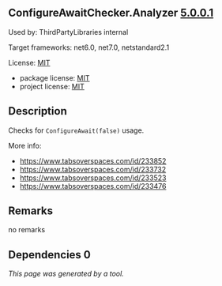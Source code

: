 ConfigureAwaitChecker.Analyzer [5.0.0.1](https://www.nuget.org/packages/ConfigureAwaitChecker.Analyzer/5.0.0.1)
--------------------

Used by: ThirdPartyLibraries internal

Target frameworks: net6.0, net7.0, netstandard2.1

License: [MIT](../../../../licenses/mit) 

- package license: [MIT](https://licenses.nuget.org/MIT) 
- project license: [MIT](https://github.com/cincuranet/ConfigureAwaitChecker) 

Description
-----------
Checks for `ConfigureAwait(false)` usage.

More info:
* https://www.tabsoverspaces.com/id/233852
* https://www.tabsoverspaces.com/id/233732
* https://www.tabsoverspaces.com/id/233523
* https://www.tabsoverspaces.com/id/233476

Remarks
-----------
no remarks


Dependencies 0
-----------


*This page was generated by a tool.*